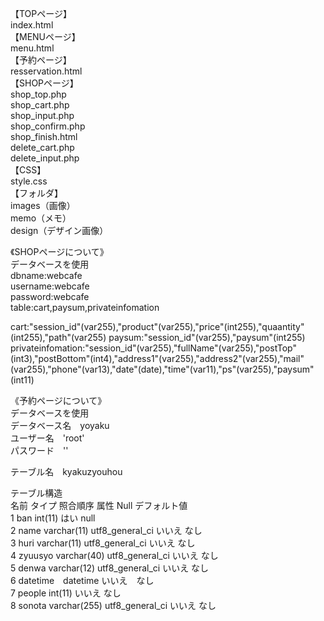【TOPページ】  
index.html  
【MENUページ】  
menu.html  
【予約ページ】  
resservation.html  
【SHOPページ】  
shop_top.php  
shop_cart.php  
shop_input.php  
shop_confirm.php    
shop_finish.html  
delete_cart.php  
delete_input.php  
【CSS】  
style.css  
【フォルダ】  
images（画像）  
memo（メモ）  
design（デザイン画像）  
    
《SHOPページについて》  
データベースを使用  
dbname:webcafe  
username:webcafe  
password:webcafe  
table:cart,paysum,privateinfomation  

cart:"session_id"(var255),"product"(var255),"price"(int255),"quaantity"(int255),"path"(var255)
paysum:"session_id"(var255),"paysum"(int255)
privateinfomation:"session_id"(var255),"fullName"(var255),"postTop"(int3),"postBottom"(int4),"address1"(var255),"address2"(var255),"mail"(var255),"phone"(var13),"date"(date),"time"(var11),"ps"(var255),"paysum"(int11)  


《予約ページについて》  
データベースを使用  
データベース名　yoyaku  
ユーザー名　'root'  
パスワード　''  
  
テーブル名　kyakuzyouhou  
  
テーブル構造  
		名前	タイプ	        照合順序	属性	Null	デフォルト値	  
	1	ban	int(11)                                 はい	null	  	
	2	name	varchar(11)	utf8_general_ci		いいえ	なし	   			
	3	huri	varchar(11)	utf8_general_ci		いいえ	なし	    			
	4	zyuusyo	varchar(40)	utf8_general_ci		いいえ	なし	  			
	5	denwa	varchar(12)	utf8_general_ci		いいえ	なし	     
	6	datetime　datetime				いいえ　なし  
	7	people	int(11)			                いいえ	なし                			
	8	sonota	varchar(255)	utf8_general_ci		いいえ	なし	  	
